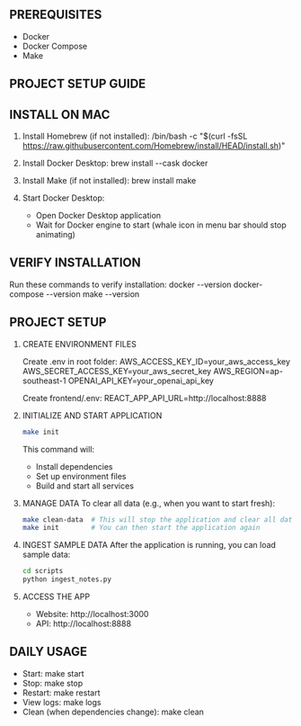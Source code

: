 PREREQUISITES
------------
- Docker
- Docker Compose
- Make

PROJECT SETUP GUIDE
------------------

INSTALL ON MAC
-------------
1. Install Homebrew (if not installed):
   /bin/bash -c "$(curl -fsSL https://raw.githubusercontent.com/Homebrew/install/HEAD/install.sh)"

2. Install Docker Desktop:
   brew install --cask docker

3. Install Make (if not installed):
   brew install make

4. Start Docker Desktop:
   - Open Docker Desktop application
   - Wait for Docker engine to start (whale icon in menu bar should stop animating)

VERIFY INSTALLATION
------------------
Run these commands to verify installation:
docker --version
docker-compose --version
make --version

PROJECT SETUP
------------
1. CREATE ENVIRONMENT FILES
   
   Create .env in root folder:
   AWS_ACCESS_KEY_ID=your_aws_access_key
   AWS_SECRET_ACCESS_KEY=your_aws_secret_key
   AWS_REGION=ap-southeast-1
   OPENAI_API_KEY=your_openai_api_key

   Create frontend/.env:
   REACT_APP_API_URL=http://localhost:8888

2. INITIALIZE AND START APPLICATION
   ```bash
   make init
   ```
   This command will:
   - Install dependencies
   - Set up environment files
   - Build and start all services

3. MANAGE DATA
   To clear all data (e.g., when you want to start fresh):
   ```bash
   make clean-data  # This will stop the application and clear all data
   make init        # You can then start the application again
   ```

4. INGEST SAMPLE DATA
   After the application is running, you can load sample data:
   ```bash
   cd scripts
   python ingest_notes.py
   ```

5. ACCESS THE APP
   - Website: http://localhost:3000
   - API: http://localhost:8888

DAILY USAGE
-----------
- Start: make start
- Stop: make stop
- Restart: make restart
- View logs: make logs
- Clean (when dependencies change): make clean